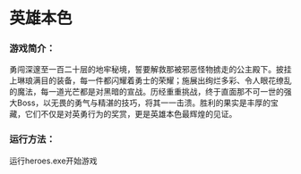 # 英雄本色

### 游戏简介：

勇闯深邃至一百二十层的地牢秘境，誓要解救那被邪恶怪物掳走的公主殿下。披挂上琳琅满目的装备，每一件都闪耀着勇士的荣耀；施展出绚烂多彩、令人眼花缭乱的魔法，每一道光芒都是对黑暗的宣战。历经重重挑战，终于直面那不可一世的强大Boss，以无畏的勇气与精湛的技巧，将其一一击溃。胜利的果实是丰厚的宝藏，它们不仅是对英勇行为的奖赏，更是英雄本色最辉煌的见证。

### 运行方法：

运行heroes.exe开始游戏